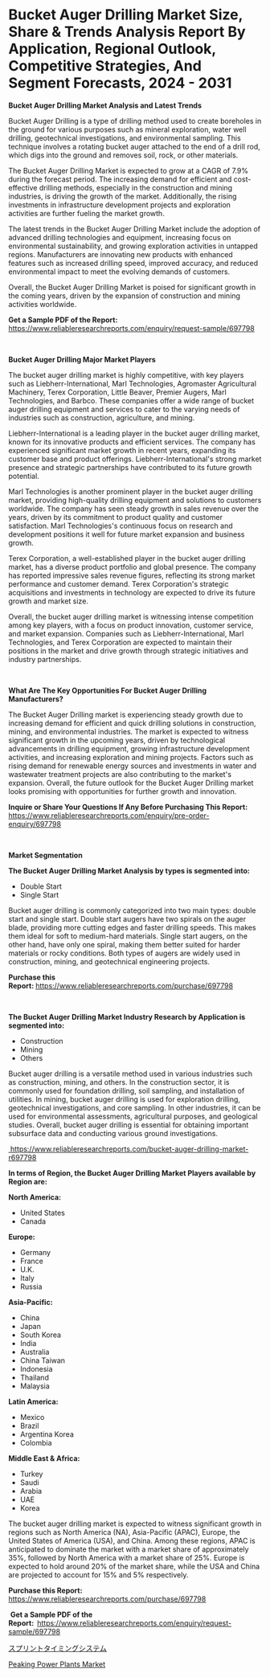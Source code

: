 <p><h1>Bucket Auger Drilling Market Size, Share & Trends Analysis Report By Application, Regional Outlook, Competitive Strategies, And Segment Forecasts, 2024 - 2031</h1></p><p><strong>Bucket Auger Drilling Market Analysis and Latest Trends</strong></p>
<p><p>Bucket Auger Drilling is a type of drilling method used to create boreholes in the ground for various purposes such as mineral exploration, water well drilling, geotechnical investigations, and environmental sampling. This technique involves a rotating bucket auger attached to the end of a drill rod, which digs into the ground and removes soil, rock, or other materials.</p><p>The Bucket Auger Drilling Market is expected to grow at a CAGR of 7.9% during the forecast period. The increasing demand for efficient and cost-effective drilling methods, especially in the construction and mining industries, is driving the growth of the market. Additionally, the rising investments in infrastructure development projects and exploration activities are further fueling the market growth.</p><p>The latest trends in the Bucket Auger Drilling Market include the adoption of advanced drilling technologies and equipment, increasing focus on environmental sustainability, and growing exploration activities in untapped regions. Manufacturers are innovating new products with enhanced features such as increased drilling speed, improved accuracy, and reduced environmental impact to meet the evolving demands of customers.</p><p>Overall, the Bucket Auger Drilling Market is poised for significant growth in the coming years, driven by the expansion of construction and mining activities worldwide.</p></p>
<p><strong>Get a Sample PDF of the Report:&nbsp;</strong> <a href="https://www.reliableresearchreports.com/enquiry/request-sample/697798">https://www.reliableresearchreports.com/enquiry/request-sample/697798</a></p>
<p>&nbsp;</p>
<p><strong>Bucket Auger Drilling Major Market Players</strong></p>
<p><p>The bucket auger drilling market is highly competitive, with key players such as Liebherr-International, Marl Technologies, Agromaster Agricultural Machinery, Terex Corporation, Little Beaver, Premier Augers, Marl Technologies, and Barbco. These companies offer a wide range of bucket auger drilling equipment and services to cater to the varying needs of industries such as construction, agriculture, and mining.</p><p>Liebherr-International is a leading player in the bucket auger drilling market, known for its innovative products and efficient services. The company has experienced significant market growth in recent years, expanding its customer base and product offerings. Liebherr-International's strong market presence and strategic partnerships have contributed to its future growth potential.</p><p>Marl Technologies is another prominent player in the bucket auger drilling market, providing high-quality drilling equipment and solutions to customers worldwide. The company has seen steady growth in sales revenue over the years, driven by its commitment to product quality and customer satisfaction. Marl Technologies's continuous focus on research and development positions it well for future market expansion and business growth.</p><p>Terex Corporation, a well-established player in the bucket auger drilling market, has a diverse product portfolio and global presence. The company has reported impressive sales revenue figures, reflecting its strong market performance and customer demand. Terex Corporation's strategic acquisitions and investments in technology are expected to drive its future growth and market size.</p><p>Overall, the bucket auger drilling market is witnessing intense competition among key players, with a focus on product innovation, customer service, and market expansion. Companies such as Liebherr-International, Marl Technologies, and Terex Corporation are expected to maintain their positions in the market and drive growth through strategic initiatives and industry partnerships.</p></p>
<p>&nbsp;</p>
<p><strong>What Are The Key Opportunities For Bucket Auger Drilling Manufacturers?</strong></p>
<p><p>The Bucket Auger Drilling market is experiencing steady growth due to increasing demand for efficient and quick drilling solutions in construction, mining, and environmental industries. The market is expected to witness significant growth in the upcoming years, driven by technological advancements in drilling equipment, growing infrastructure development activities, and increasing exploration and mining projects. Factors such as rising demand for renewable energy sources and investments in water and wastewater treatment projects are also contributing to the market's expansion. Overall, the future outlook for the Bucket Auger Drilling market looks promising with opportunities for further growth and innovation.</p></p>
<p><strong>Inquire or Share Your Questions If Any Before Purchasing This Report:</strong> <a href="https://www.reliableresearchreports.com/enquiry/pre-order-enquiry/697798">https://www.reliableresearchreports.com/enquiry/pre-order-enquiry/697798</a></p>
<p>&nbsp;</p>
<p><strong>Market Segmentation</strong></p>
<p><strong>The Bucket Auger Drilling Market Analysis by types is segmented into:</strong></p>
<p><ul><li>Double Start</li><li>Single Start</li></ul></p>
<p><p>Bucket auger drilling is commonly categorized into two main types: double start and single start. Double start augers have two spirals on the auger blade, providing more cutting edges and faster drilling speeds. This makes them ideal for soft to medium-hard materials. Single start augers, on the other hand, have only one spiral, making them better suited for harder materials or rocky conditions. Both types of augers are widely used in construction, mining, and geotechnical engineering projects.</p></p>
<p><strong>Purchase this Report:&nbsp;</strong><a href="https://www.reliableresearchreports.com/purchase/697798">https://www.reliableresearchreports.com/purchase/697798</a></p>
<p>&nbsp;</p>
<p><strong>The Bucket Auger Drilling Market Industry Research by Application is segmented into:</strong></p>
<p><ul><li>Construction</li><li>Mining</li><li>Others</li></ul></p>
<p><p>Bucket auger drilling is a versatile method used in various industries such as construction, mining, and others. In the construction sector, it is commonly used for foundation drilling, soil sampling, and installation of utilities. In mining, bucket auger drilling is used for exploration drilling, geotechnical investigations, and core sampling. In other industries, it can be used for environmental assessments, agricultural purposes, and geological studies. Overall, bucket auger drilling is essential for obtaining important subsurface data and conducting various ground investigations.</p></p>
<p><a href="https://www.reliableresearchreports.com/bucket-auger-drilling-market-r697798">&nbsp;https://www.reliableresearchreports.com/bucket-auger-drilling-market-r697798</a></p>
<p><strong>In terms of Region, the Bucket Auger Drilling Market Players available by Region are:</strong></p>
<p>
    <p> <strong> North America: </strong>
        <ul>
            <li>United States</li>
            <li>Canada</li>
        </ul>
        </p> 
    <p> <strong> Europe: </strong>
        <ul>
            <li>Germany</li>
            <li>France</li>
            <li>U.K.</li>
            <li>Italy</li>
            <li>Russia</li>
        </ul>
        </p> 
    <p> <strong> Asia-Pacific: </strong>
        <ul>
            <li>China</li>
            <li>Japan</li>
            <li>South Korea</li>
            <li>India</li>
            <li>Australia</li>
            <li>China Taiwan</li>
            <li>Indonesia</li>
            <li>Thailand</li>
            <li>Malaysia</li>
        </ul>
        </p> 
    <p> <strong> Latin America: </strong>
        <ul>
            <li>Mexico</li>
            <li>Brazil</li>
            <li>Argentina Korea</li>
            <li>Colombia</li>
        </ul>
        </p> 
    <p> <strong> Middle East & Africa: </strong>
        <ul>
            <li>Turkey</li>
            <li>Saudi</li>
            <li>Arabia</li>
            <li>UAE</li>
            <li>Korea</li>
        </ul>
    </p>
    </p>
<p><p>The bucket auger drilling market is expected to witness significant growth in regions such as North America (NA), Asia-Pacific (APAC), Europe, the United States of America (USA), and China. Among these regions, APAC is anticipated to dominate the market with a market share of approximately 35%, followed by North America with a market share of 25%. Europe is expected to hold around 20% of the market share, while the USA and China are projected to account for 15% and 5% respectively.</p></p>
<p><strong>Purchase this Report: </strong><a href="https://www.reliableresearchreports.com/purchase/697798">https://www.reliableresearchreports.com/purchase/697798</a></p>
<p>&nbsp;<strong>Get a Sample PDF of the Report:&nbsp;&nbsp;</strong><a href="https://www.reliableresearchreports.com/enquiry/request-sample/697798">https://www.reliableresearchreports.com/enquiry/request-sample/697798</a></p>
<p><strong></strong></p>
<p><p><a href="https://github.com/lababdou/Market-Research-Report-List-3/blob/main/250064628451.md">スプリントタイミングシステム</a></p><p><a href="https://github.com/NorbertYates/Market-Research-Report-List-4/blob/main/peaking-power-plants-market.md">Peaking Power Plants Market</a></p></p>